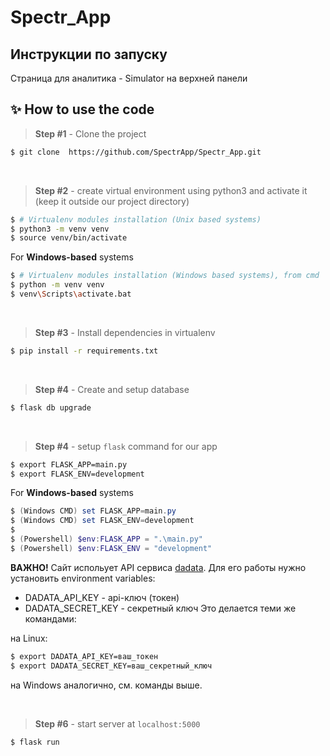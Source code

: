 # Spectr_App

## Инструкции по запуску

Страница для аналитика - Simulator на верхней панели

## ✨ How to use the code

> **Step #1** - Clone the project


```bash
$ git clone  https://github.com/SpectrApp/Spectr_App.git
``` 

<br />

> **Step #2** - create virtual environment using python3 and activate it (keep it outside our project directory)

```bash
$ # Virtualenv modules installation (Unix based systems)
$ python3 -m venv venv
$ source venv/bin/activate
```

 For **Windows-based** systems

```bash
$ # Virtualenv modules installation (Windows based systems), from cmd
$ python -m venv venv
$ venv\Scripts\activate.bat
```

<br />

> **Step #3** - Install dependencies in virtualenv

```bash
$ pip install -r requirements.txt
```

<br />

> **Step #4** - Create and setup database

```bash
$ flask db upgrade
```

<br />


> **Step #4** - setup `flask` command for our app

```bash
$ export FLASK_APP=main.py
$ export FLASK_ENV=development
```

 For **Windows-based** systems

```powershell
$ (Windows CMD) set FLASK_APP=main.py
$ (Windows CMD) set FLASK_ENV=development
$
$ (Powershell) $env:FLASK_APP = ".\main.py"
$ (Powershell) $env:FLASK_ENV = "development"
```

**ВАЖНО!**
Сайт испольует API сервиса [dadata](https://dadata.ru/api/clean/address/#response).
Для его работы нужно установить environment variables:
* DADATA_API_KEY - api-ключ (токен)
* DADATA_SECRET_KEY - секретный ключ
Это делается теми же командами:

на Linux:
```bash
$ export DADATA_API_KEY=ваш_токен
$ export DADATA_SECRET_KEY=ваш_секретный_ключ
```
на Windows аналогично, см. команды выше.

<br />

> **Step #6** - start server at `localhost:5000`

```bash
$ flask run
```

